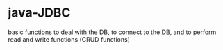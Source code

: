 # java-JDBC
basic functions to deal with the DB, to connect to the DB, and to perform read and write functions (CRUD functions)
